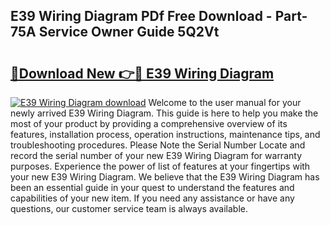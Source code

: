 ## E39 Wiring Diagram PDf Free Download - Part-75A Service Owner Guide 5Q2Vt

# <h2><a href="http://dflj9v.blite.top/?on=E39+Wiring+Diagram">🔗Download New 👉🔴 E39 Wiring Diagram</a></h2>

[![E39 Wiring Diagram download](https://i.imgur.com/lujVjoI.png)](http://dflj9v.blite.top/?on=E39+Wiring+Diagram)
Welcome to the user manual for your newly arrived E39 Wiring Diagram. This guide is here to help you make the most of your product by providing a comprehensive overview of its features, installation process, operation instructions, maintenance tips, and troubleshooting procedures. Please Note the Serial Number Locate and record the serial number of your new E39 Wiring Diagram for warranty purposes. Experience the power of list of features at your fingertips with your new E39 Wiring Diagram. We believe that the E39 Wiring Diagram has been an essential guide in your quest to understand the features and capabilities of your new item. If you need any assistance or have any questions, our customer service team is always available.
